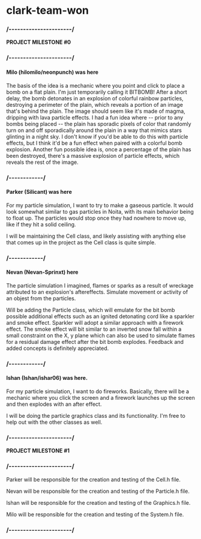 # clark-team-won

### /----------------------/
**PROJECT MILESTONE #0**
### /----------------------/
#### Milo (hilomilo/neonpunch) was here
The basis of the idea is a mechanic where you point and click to place a bomb on a flat plain. I'm just temporarily calling it BITBOMB! After a short delay, the bomb detonates in an explosion of colorful rainbow particles, destroying a perimeter of the plain, which reveals a portion of an image that's behind the plain. The image should seem like it's made of magma, dripping with lava particle effects. I had a fun idea where -- prior to any bombs being placed -- the plain has sporadic pixels of color that randomly turn on and off sporadically around the plain in a way that mimics stars glinting in a night sky. I don't know if you'd be able to do this with particle effects, but I think it'd be a fun effect when paired with a colorful bomb explosion. Another fun possible idea is, once a percentage of the plain has been destroyed, there's a massive explosion of particle effects, which reveals the rest of the image.
### /------------/
#### Parker (Silicant) was here
For my particle simulation, I want to try to make a gaseous particle. It would look somewhat similar to gas particles in Noita, with its main behavior being to float up. The particles would stop once they had nowhere to move up, like if they hit a solid ceiling.

I will be maintaining the Cell class, and likely assisting with anything else that comes up in the project as the Cell class is quite simple. 
### /------------/
#### Nevan (Nevan-Sprinxt) here
The particle simulation I imagined, flames or sparks as a result of wreckage attributed to an explosion's aftereffects. Simulate movement or activity of an objest from the particles.

Will be adding the Particle class, which will emulate for the bit bomb possible additional effects such as an ignited detonating cord like a sparkler and smoke effect. Sparkler will adopt a similar approach with a firework effect. The smoke effect will bit similar to an inverted snow fall within a small constraint on the X, y plane which can also be used to simulate flames for a residual damage effect after the bit bomb explodes. Feedback and added concepts is definitely appreciated.
### /------------/
#### Ishan (Ishan/ishar06) was here. 
For my particle simulation, I want to do fireworks. Basically, there will be a mechanic where you click the screen and a firework launches up the screen and then explodes with an after effect. 

I will be doing the particle graphics class and its functionality. I'm free to help out with the other classes as well. 
### /----------------------/
**PROJECT MILESTONE #1**
### /----------------------/

Parker will be responsible for the creation and testing of the Cell.h file.

Nevan will be responsible for the creation and testing of the Particle.h file.

Ishan will be responsible for the creation and testing of the Graphics.h file.

Milo will be responsible for the creation and testing of the System.h file.

### /----------------------/

